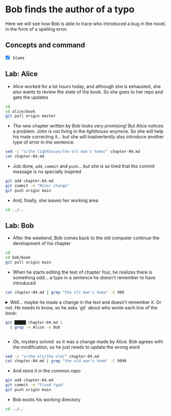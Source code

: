 # Bob finds the author of a typo

Here we will see how Bob is able to trace who introduced a bug in the novel, in the
form of a spelling error.

## Concepts and command

- [x] `blame`

## Lab: Alice

* Alice worked for a lot hours today, and although she is exhausted, she also wants to
review the state of the book. So she goes to her repo and gets the updates

```bash
cd
cd alice/book
git pull origin master
```

* The new chapter written by Bob looks very promising! But Alice notices a problem: John is not
living in the *lighthouse* anymore. So she will help his mate correcting it... but she will
inadvertently also introduce another type of error in the sentence:

```bash
sed -i "s/the lighthouse/the olt man's home/" chapter-04.md
cat chapter-04.md
```

* Job done, `add`, `commit` and `push`... but she is so tired that the commit message
is no specially inspired

```bash
git add chapter-04.md
git commit -m "Minor change"
git push origin main
```

* And, finally, she leaves her working area

```bash
cd ../..
```

## Lab: Bob

* After the weekend, Bob comes back to the old computer continue the development of his
chapter

```bash
cd
cd bob/book
git pull origin main
```

* When he starts editing the text of chapter four, he realizes there is something odd...
a typo in a sentence he doesn't remember to have introduced

```bash
cat chapter-04.md | grep "the olt man's home" -C 999
```

<details>
<summary>
Well... maybe he made a change in the text and doesn't remember it. Or not. He
needs to know, so he asks `git` about who wrote each line of the book:

```bash
git █████ chapter-04.md \
  | grep -e Alice -e Bob
```
</summary>

---
#### Solution

```bash
git blame chapter-04.md \
  | grep -e Alice -e Bob
```
---
</details>

* Ok, mystery solved: so it was a change made by Alice. Bob agrees with the
modification, so he just needs to update the wrong word

```bash
sed -i "s/the olt/the old/" chapter-04.md
cat chapter-04.md | grep "the old man's home" -C 9999
```

* And store it in the common repo

```bash
git add chapter-04.md
git commit -m "Fixed typo"
git push origin main
```

* Bob exists his working directory

```bash
cd ../..
```
